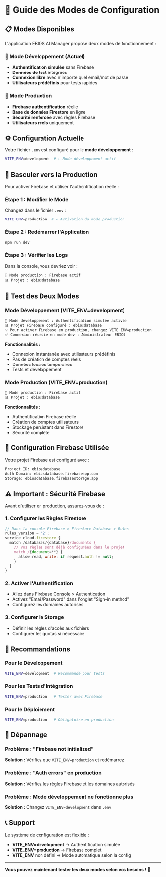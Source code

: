 # 🔄 Guide des Modes de Configuration

## 📋 Modes Disponibles

L'application EBIOS AI Manager propose deux modes de fonctionnement :

### 🔧 Mode Développement (Actuel)
- **Authentification simulée** sans Firebase
- **Données de test** intégrées
- **Connexion libre** avec n'importe quel email/mot de passe
- **Utilisateurs prédéfinis** pour tests rapides

### 🚀 Mode Production
- **Firebase authentification** réelle
- **Base de données Firestore** en ligne
- **Sécurité renforcée** avec règles Firebase
- **Utilisateurs réels** uniquement

## ⚙️ Configuration Actuelle

Votre fichier `.env` est configuré pour le **mode développement** :

```bash
VITE_ENV=development  # ← Mode développement actif
```

## 🔄 Basculer vers la Production

Pour activer Firebase et utiliser l'authentification réelle :

### Étape 1 : Modifier le Mode
Changez dans le fichier `.env` :
```bash
VITE_ENV=production  # ← Activation du mode production
```

### Étape 2 : Redémarrer l'Application
```bash
npm run dev
```

### Étape 3 : Vérifier les Logs
Dans la console, vous devriez voir :
```
🚀 Mode production : Firebase actif
📊 Projet : ebiosdatabase
```

## 🧪 Test des Deux Modes

### Mode Développement (VITE_ENV=development)
```bash
🔧 Mode développement : Authentification simulée activée
📊 Projet Firebase configuré : ebiosdatabase
💡 Pour activer Firebase en production, changez VITE_ENV=production
✅ Connexion réussie en mode dev : Administrateur EBIOS
```

**Fonctionnalités :**
- Connexion instantanée avec utilisateurs prédéfinis
- Pas de création de comptes réels
- Données locales temporaires
- Tests et développement

### Mode Production (VITE_ENV=production)
```bash
🚀 Mode production : Firebase actif
📊 Projet : ebiosdatabase
```

**Fonctionnalités :**
- Authentification Firebase réelle
- Création de comptes utilisateurs
- Stockage persistant dans Firestore
- Sécurité complète

## 🔐 Configuration Firebase Utilisée

Votre projet Firebase est configuré avec :

```bash
Project ID: ebiosdatabase
Auth Domain: ebiosdatabase.firebaseapp.com
Storage: ebiosdatabase.firebasestorage.app
```

## ⚠️ Important : Sécurité Firebase

Avant d'utiliser en production, assurez-vous de :

### 1. Configurer les Règles Firestore
```javascript
// Dans la console Firebase > Firestore Database > Rules
rules_version = '2';
service cloud.firestore {
  match /databases/{database}/documents {
    // Vos règles sont déjà configurées dans le projet
    match /{document=**} {
      allow read, write: if request.auth != null;
    }
  }
}
```

### 2. Activer l'Authentification
- Allez dans Firebase Console > Authentication
- Activez "Email/Password" dans l'onglet "Sign-in method"
- Configurez les domaines autorisés

### 3. Configurer le Storage
- Définir les règles d'accès aux fichiers
- Configurer les quotas si nécessaire

## 🎯 Recommandations

### Pour le Développement
```bash
VITE_ENV=development  # Recommandé pour tests
```

### Pour les Tests d'Intégration
```bash
VITE_ENV=production   # Tester avec Firebase
```

### Pour le Déploiement
```bash
VITE_ENV=production   # Obligatoire en production
```

## 🚨 Dépannage

### Problème : "Firebase not initialized"
**Solution :** Vérifiez que `VITE_ENV=production` et redémarrez

### Problème : "Auth errors" en production
**Solution :** Vérifiez les règles Firebase et les domaines autorisés

### Problème : Mode développement ne fonctionne plus
**Solution :** Changez `VITE_ENV=development` dans `.env`

## 📞 Support

Le système de configuration est flexible :
- **VITE_ENV=development** → Authentification simulée
- **VITE_ENV=production** → Firebase complet
- **VITE_ENV** non défini → Mode automatique selon la config

---

**Vous pouvez maintenant tester les deux modes selon vos besoins !** 🎉 